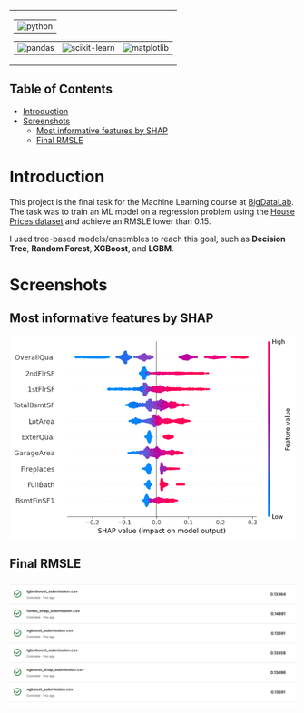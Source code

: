 <table align="center">
  <td colspan="5" align="center">
    <table>
      <tr>
       <td align="center">
        <img src="https://img.shields.io/badge/python-3.13-d6123c?color=white&labelColor=d6123c&logo=python&logoColor=white" alt="python">
        </td>
      </tr>
    </table>
    <table>
      <tr>
        <td align="center">
          <img src="https://img.shields.io/badge/pandas-2.2.3-d6123c?logo=pandas&logoColor=white&color=white&labelColor=d6123c" alt="pandas">
        </td>
        <td align="center">
          <img src="https://img.shields.io/badge/scikit--learn-1.6.1-d6123c?logo=scikit-learn&logoColor=white&color=white&labelColor=d6123c" alt="scikit-learn">
        </td>
        <td align="center">
          <img src="https://img.shields.io/badge/matplotlib-3.10.1-d6123c?color=white&labelColor=d6123c" alt="matplotlib">
        </td>
      </tr>
    </table>
  </td>
</tr>
</table>

## Table of Contents
- [Introduction](#introduction)
- [Screenshots](#screenshots)
  - [Most informative features by SHAP](#most-informative-features-by-shap)
  - [Final RMSLE](#final-rmsle)

# Introduction
This project is the final task for the Machine Learning course at [BigDataLab](https://www.bigdatalab.com.ua/).
The task was to train an ML model on a regression problem using the [House Prices dataset](https://www.kaggle.com/competitions/house-prices-advanced-regression-techniques/overview) and achieve an RMSLE lower than 0.15.

I used tree-based models/ensembles to reach this goal, such as **Decision Tree**, **Random Forest**, **XGBoost**, and **LGBM**.

# Screenshots
## Most informative features by SHAP
![Most informative features by SHAP](images/shap_most_informative_features.png)

## Final RMSLE 
![Result RMSLE](images/result.png)
